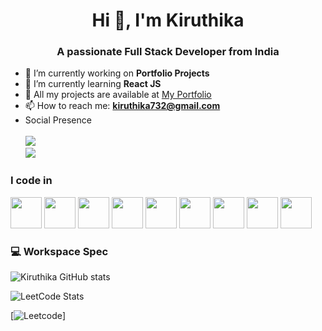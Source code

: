 <h1 align="center">Hi 👋, I'm Kiruthika</h1>
<h3 align="center">A passionate Full Stack Developer from India</h3>

- 🔭 I’m currently working on **Portfolio Projects**
- 🌱 I’m currently learning **React JS**
- 👯 All my projects are available at [My Portfolio](https://kiruthikaannadurai.github.io/portfolio/)
- 📫 How to reach me: **kiruthika732@gmail.com**
- Social Presence
<br />  <br /> [<img src="https://img.shields.io/badge/LinkedIn-0077B5?style=for-the-badge&logo=linkedin&logoColor=white" />](https://www.linkedin.com/in/hareesh-r/) <br/> [<img src="https://img.shields.io/badge/instagram-d62976?style=for-the-badge&logo=instagram&logoColor=white" />](https://www.instagram.com/hareesh_._r/)

### I code in
<img height="50" width="50" src="https://img.icons8.com/color/48/000000/python.png" />   <img height="50" width="50" src="https://img.icons8.com/color/48/000000/c-programming.png" />   <img height="50" width="50" src="https://img.icons8.com/color/48/000000/java-coffee-cup-logo.png" />  <img height="50" width="50" src="https://img.icons8.com/color/48/000000/html-5.png" /> <img height="50" width="50" src="https://img.icons8.com/color/48/000000/css3.png" /> 
<img height="50" width="50" src="https://img.icons8.com/color/48/000000/javascript.png"/>  <img height="50" width="50" src="https://img.icons8.com/color/48/000000/mysql-logo.png"/> <img height="50" width="50" src="https://img.icons8.com/color/48/000000/mongodb.png"/> <img height="50" width="50" src="https://img.icons8.com/color/48/000000/nodejs.png"/> 




### 💻 Workspace Spec


![ Kiruthika GitHub stats](https://github-readme-stats.vercel.app/api?username=kiruthikaannadurai01&show_icons=true)

![LeetCode Stats](https://leetcard.jacoblin.cool/kiruthika_01?theme=dark&font=Marcellus&ext=contest)

[![Leetcode](https://leetcode.com/u/kiruthika_01/)]

